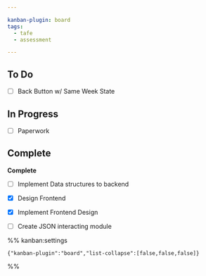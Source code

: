 ```yaml
---

kanban-plugin: board
tags:
  - tafe
  - assessment

---
```


## To Do

- [ ] Back Button w/ Same Week State


## In Progress

- [ ] Paperwork


## Complete

**Complete**
- [ ] Implement Data structures to backend
- [x] Design Frontend
- [x] Implement Frontend Design
- [ ] Create JSON interacting module




%% kanban:settings
```
{"kanban-plugin":"board","list-collapse":[false,false,false]}
```
%%